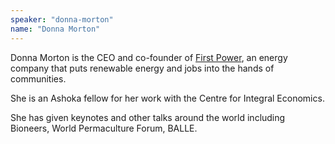 ```yaml
---
speaker: "donna-morton"
name: "Donna Morton"
---
```


Donna Morton is the CEO and co-founder of [First Power](http://www.firstpowercanada.ca/),
an energy company that puts renewable energy and jobs into the hands of
communities.

She is an Ashoka fellow for her work with the Centre for Integral Economics.

She has given keynotes and other talks around the world including Bioneers,
World Permaculture Forum, BALLE.
